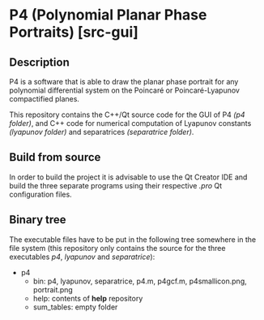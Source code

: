 # P4 (Polynomial Planar Phase Portraits) [src-gui]

## Description

P4 is a software that is able to draw the planar phase portrait for any polynomial differential system on the Poincaré or Poincaré-Lyapunov compactified planes.

This repository contains the C++/Qt source code for the GUI of P4 *(p4 folder)*, and C++ code for numerical computation of Lyapunov constants *(lyapunov folder)* and separatrices *(separatrice folder)*.

## Build from source

In order to build the project it is advisable to use the Qt Creator IDE and build the three separate programs using their respective *.pro* Qt configuration files.

## Binary tree

The executable files have to be put in the following tree somewhere in the file system (this repository only contains the source for the three executables *p4*, *lyapunov* and *separatrice*):

* p4
    * bin: p4, lyapunov, separatrice, p4.m, p4gcf.m, p4smallicon.png, portrait.png
    * help: contents of **help** repository
    * sum_tables: empty folder
